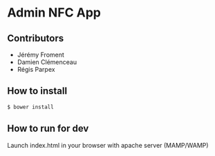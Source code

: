 # Admin NFC App

## Contributors

- Jérémy Froment
- Damien Clémenceau
- Régis Parpex

## How to install

```bash
$ bower install
```

## How to run for dev

Launch index.html in your browser with apache server (MAMP/WAMP)